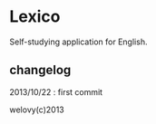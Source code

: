 # Lexico
 Self-studying application for English.

## changelog
  2013/10/22 : first commit

welovy(c)2013
